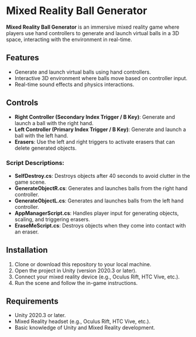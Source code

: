 # Mixed Reality Ball Generator

**Mixed Reality Ball Generator** is an immersive mixed reality game where players use hand controllers to generate and launch virtual balls in a 3D space, interacting with the environment in real-time.

## Features
- Generate and launch virtual balls using hand controllers.
- Interactive 3D environment where balls move based on controller input.
- Real-time sound effects and physics interactions.

## Controls
- **Right Controller (Secondary Index Trigger / B Key)**: Generate and launch a ball with the right hand.
- **Left Controller (Primary Index Trigger / B Key)**: Generate and launch a ball with the left hand.
- **Erasers**: Use the left and right triggers to activate erasers that can delete generated objects.

### Script Descriptions:
- **SelfDestroy.cs**: Destroys objects after 40 seconds to avoid clutter in the game scene.
- **GenerateObjectR.cs**: Generates and launches balls from the right hand controller.
- **GenerateObjectL.cs**: Generates and launches balls from the left hand controller.
- **AppManagerScript.cs**: Handles player input for generating objects, scaling, and triggering erasers.
- **EraseMeScript.cs**: Destroys objects when they come into contact with an eraser.

## Installation
1. Clone or download this repository to your local machine.
2. Open the project in Unity (version 2020.3 or later).
3. Connect your mixed reality device (e.g., Oculus Rift, HTC Vive, etc.).
4. Run the scene and follow the in-game instructions.

## Requirements
- Unity 2020.3 or later.
- Mixed Reality headset (e.g., Oculus Rift, HTC Vive, etc.).
- Basic knowledge of Unity and Mixed Reality development.
